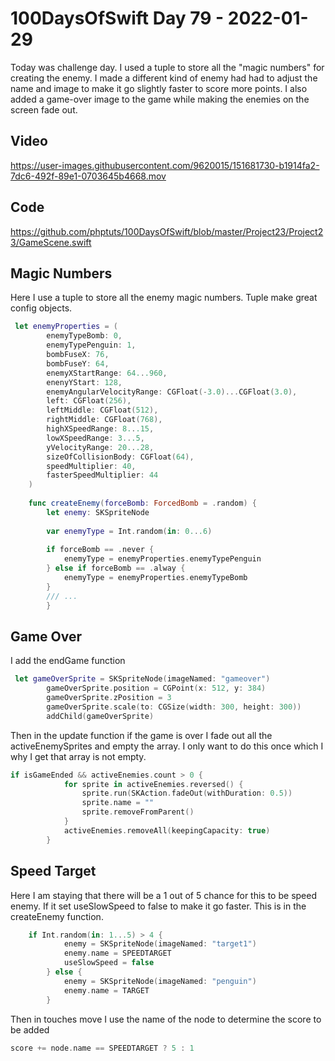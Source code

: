 # 100DaysOfSwift Day 79 - 2022-01-29

Today was challenge day. I used a tuple to store all the "magic numbers" for creating the enemy. I made a different kind of enemy had had to adjust the name and image to make it go slightly faster to score more points. I also added a game-over image to the game while making the enemies on the screen fade out.

## Video

https://user-images.githubusercontent.com/9620015/151681730-b1914fa2-7dc6-492f-89e1-0703645b4668.mov

## Code

https://github.com/phptuts/100DaysOfSwift/blob/master/Project23/Project23/GameScene.swift

## Magic Numbers

Here I use a tuple to store all the enemy magic numbers.  Tuple make great config objects.

```swift
 let enemyProperties = (
        enemyTypeBomb: 0,
        enemyTypePenguin: 1,
        bombFuseX: 76,
        bombFuseY: 64,
        enemyXStartRange: 64...960,
        enenyYStart: 128,
        enemyAngularVelocityRange: CGFloat(-3.0)...CGFloat(3.0),
        left: CGFloat(256),
        leftMiddle: CGFloat(512),
        rightMiddle: CGFloat(768),
        highXSpeedRange: 8...15,
        lowXSpeedRange: 3...5,
        yVelocityRange: 20...28,
        sizeOfCollisionBody: CGFloat(64),
        speedMultiplier: 40,
        fasterSpeedMultiplier: 44
    )
    
    func createEnemy(forceBomb: ForcedBomb = .random) {
        let enemy: SKSpriteNode
        
        var enemyType = Int.random(in: 0...6)
        
        if forceBomb == .never {
            enemyType = enemyProperties.enemyTypePenguin
        } else if forceBomb == .alway {
            enemyType = enemyProperties.enemyTypeBomb
        }
        /// ...
        }
```

## Game Over 

I add the endGame function

```swift
 let gameOverSprite = SKSpriteNode(imageNamed: "gameover")
        gameOverSprite.position = CGPoint(x: 512, y: 384)
        gameOverSprite.zPosition = 3
        gameOverSprite.scale(to: CGSize(width: 300, height: 300))
        addChild(gameOverSprite)
```

Then in the update function if the game is over I fade out all the activeEnemySprites and empty the array.  I only want to do this once which I why I get that array is not empty.

```swift
if isGameEnded && activeEnemies.count > 0 {
            for sprite in activeEnemies.reversed() {
                sprite.run(SKAction.fadeOut(withDuration: 0.5))
                sprite.name = ""
                sprite.removeFromParent()
            }
            activeEnemies.removeAll(keepingCapacity: true)
        } 
```

## Speed Target

Here I am staying that there will be a 1 out of 5 chance for this to be speed enemy.  If it set useSlowSpeed to false to make it go faster.  This is in the createEnemy function.

```swift
    if Int.random(in: 1...5) > 4 {
            enemy = SKSpriteNode(imageNamed: "target1")
            enemy.name = SPEEDTARGET
            useSlowSpeed = false
        } else {
            enemy = SKSpriteNode(imageNamed: "penguin")
            enemy.name = TARGET
        }
```

Then in touches move I use the name of the node to determine the score to be added

```swift
score += node.name == SPEEDTARGET ? 5 : 1
```
